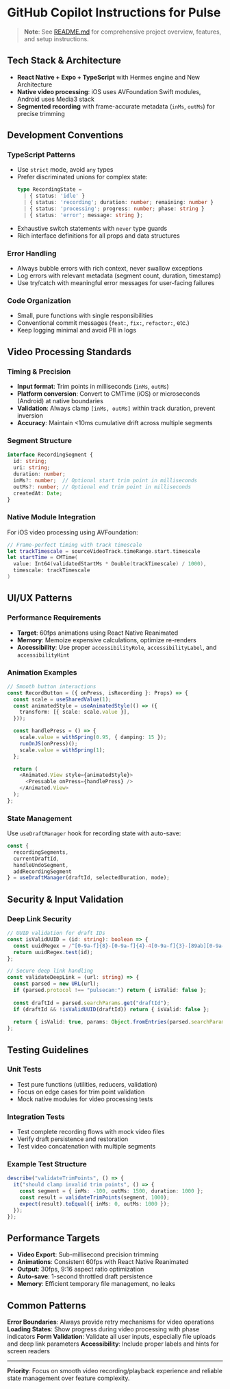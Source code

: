 # GitHub Copilot Instructions for Pulse

> **Note**: See [README.md](README.md) for comprehensive project overview, features, and setup instructions.

## Tech Stack & Architecture

- **React Native + Expo + TypeScript** with Hermes engine and New Architecture
- **Native video processing**: iOS uses AVFoundation Swift modules, Android uses Media3 stack
- **Segmented recording** with frame-accurate metadata (`inMs`, `outMs`) for precise trimming

## Development Conventions

### TypeScript Patterns
- Use `strict` mode, avoid `any` types
- Prefer discriminated unions for complex state:
  ```typescript
  type RecordingState = 
    | { status: 'idle' }
    | { status: 'recording'; duration: number; remaining: number }
    | { status: 'processing'; progress: number; phase: string }
    | { status: 'error'; message: string };
  ```
- Exhaustive switch statements with `never` type guards
- Rich interface definitions for all props and data structures

### Error Handling
- Always bubble errors with rich context, never swallow exceptions
- Log errors with relevant metadata (segment count, duration, timestamp)
- Use try/catch with meaningful error messages for user-facing failures

### Code Organization
- Small, pure functions with single responsibilities
- Conventional commit messages (`feat:`, `fix:`, `refactor:`, etc.)
- Keep logging minimal and avoid PII in logs

## Video Processing Standards

### Timing & Precision
- **Input format**: Trim points in milliseconds (`inMs`, `outMs`)
- **Platform conversion**: Convert to CMTime (iOS) or microseconds (Android) at native boundaries
- **Validation**: Always clamp `[inMs, outMs]` within track duration, prevent inversion
- **Accuracy**: Maintain <10ms cumulative drift across multiple segments

### Segment Structure
```typescript
interface RecordingSegment {
  id: string;
  uri: string;
  duration: number;
  inMs?: number;  // Optional start trim point in milliseconds
  outMs?: number; // Optional end trim point in milliseconds
  createdAt: Date;
}
```

### Native Module Integration
For iOS video processing using AVFoundation:
```swift
// Frame-perfect timing with track timescale
let trackTimescale = sourceVideoTrack.timeRange.start.timescale
let startTime = CMTime(
  value: Int64(validatedStartMs * Double(trackTimescale) / 1000),
  timescale: trackTimescale
)
```

## UI/UX Patterns

### Performance Requirements
- **Target**: 60fps animations using React Native Reanimated
- **Memory**: Memoize expensive calculations, optimize re-renders
- **Accessibility**: Use proper `accessibilityRole`, `accessibilityLabel`, and `accessibilityHint`

### Animation Examples
```typescript
// Smooth button interactions
const RecordButton = ({ onPress, isRecording }: Props) => {
  const scale = useSharedValue(1);
  const animatedStyle = useAnimatedStyle(() => ({
    transform: [{ scale: scale.value }],
  }));

  const handlePress = () => {
    scale.value = withSpring(0.95, { damping: 15 });
    runOnJS(onPress)();
    scale.value = withSpring(1);
  };

  return (
    <Animated.View style={animatedStyle}>
      <Pressable onPress={handlePress} />
    </Animated.View>
  );
};
```

### State Management
Use `useDraftManager` hook for recording state with auto-save:
```typescript
const {
  recordingSegments,
  currentDraftId,
  handleUndoSegment,
  addRecordingSegment
} = useDraftManager(draftId, selectedDuration, mode);
```

## Security & Input Validation

### Deep Link Security
```typescript
// UUID validation for draft IDs
const isValidUUID = (id: string): boolean => {
  const uuidRegex = /^[0-9a-f]{8}-[0-9a-f]{4}-4[0-9a-f]{3}-[89ab][0-9a-f]{3}-[0-9a-f]{12}$/i;
  return uuidRegex.test(id);
};

// Secure deep link handling
const validateDeepLink = (url: string) => {
  const parsed = new URL(url);
  if (parsed.protocol !== "pulsecam:") return { isValid: false };
  
  const draftId = parsed.searchParams.get("draftId");
  if (draftId && !isValidUUID(draftId)) return { isValid: false };
  
  return { isValid: true, params: Object.fromEntries(parsed.searchParams) };
};
```

## Testing Guidelines

### Unit Tests
- Test pure functions (utilities, reducers, validation)
- Focus on edge cases for trim point validation
- Mock native modules for video processing tests

### Integration Tests  
- Test complete recording flows with mock video files
- Verify draft persistence and restoration
- Test video concatenation with multiple segments

### Example Test Structure
```typescript
describe("validateTrimPoints", () => {
  it("should clamp invalid trim points", () => {
    const segment = { inMs: -100, outMs: 1500, duration: 1000 };
    const result = validateTrimPoints(segment, 1000);
    expect(result).toEqual({ inMs: 0, outMs: 1000 });
  });
});
```

## Performance Targets

- **Video Export**: Sub-millisecond precision trimming
- **Animations**: Consistent 60fps with React Native Reanimated  
- **Output**: 30fps, 9:16 aspect ratio optimization
- **Auto-save**: 1-second throttled draft persistence
- **Memory**: Efficient temporary file management, no leaks

## Common Patterns

**Error Boundaries**: Always provide retry mechanisms for video operations
**Loading States**: Show progress during video processing with phase indicators
**Form Validation**: Validate all user inputs, especially file uploads and deep link parameters
**Accessibility**: Include proper labels and hints for screen readers

---

**Priority**: Focus on smooth video recording/playback experience and reliable state management over feature complexity.